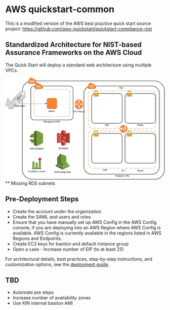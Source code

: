 # AWS quickstart-common

This is a modified version of the AWS best practice quick start
source project: https://github.com/aws-quickstart/quickstart-compliance-nist

## Standardized Architecture for NIST-based Assurance Frameworks on the AWS Cloud


The Quick Start will deploy a standard web architecture using multiple VPCs.

![Quick Start architecture on AWS](resources/AWS-quickstart.jpg)
** Missing RDS subnets

## Pre-Deployment Steps
* Create the account under the organization
* Create the SAML and users and roles  
* Ensure that you have manually set up AWS Config in the AWS Config console, if you are deploying into an AWS Region where AWS Config is available. AWS Config is currently available in the regions listed in AWS Regions and Endpoints.
* Create EC2 keys for bastion and default instance group
* Open a case - Increase number of EIP (to at least 25)

For architectural details, best practices, step-by-step instructions, and customization options, see the 
[deployment guide](https://fwd.aws/n3zr6).

## TBD
* Automate pre steps
* Increase number of availability zones
* Use KIN internal bastion AMI